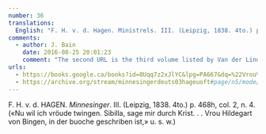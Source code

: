 ```yaml
---
number: 36
translations:
  English: "F. H. v. d. Hagen. Ministrels. III. (Leipzig, 1838. 4to.) p. 468h, col. 2, n. 4. (\"Now I want to press together with joy. Sybil, tell me through Christ … Lady Hildegard of Bingen, in the book it is written,\" Etc.) [Trans. J. Bock]"
comments:
  - author: J. Bain
    date: 2016-08-25 20:01:23
    comment: "The second URL is the third volume listed by Van der Linde, but his reference is not on p.468. I haven't been able to locate the poem in this volume (if you find it, please let me know!). I have, however, found a reference to the line from the poem in a couple of other sources on German song. The first URL will take you to <em>Nachträge und Korrekturen</em>, edited by Burghart Wachinger, to the page that the reference appears in an entry on Hildegard written by Michael Embach."
urls:
  - https://books.google.ca/books?id=8Uqq7z2xJlYC&lpg=PA667&dq=%22Vrou%20Hildegart%20von%20Bingen%2C%20in%20der%22&pg=PA667#v=onepage&q&f=false
  - https://archive.org/stream/minnesingerdeuts03hageuoft#page/n5/mode/2up
---
```


F. H. v. d. HAGEN. <em>Minnesinger</em>. III. (Leipzig, 1838. 4to.) p. 468h, col. 2, n. 4. («Nu wil ich vröude twingen. Sibilla, sage mir durch Krist. . . Vrou Hildegart von Bingen, in der buoche geschriben ist,» u. s. w.)
